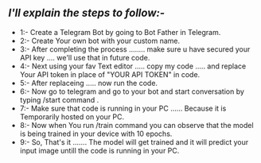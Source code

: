 ## _I'll explain the steps to follow:-_

*  1:- Create a Telegram Bot by going to Bot Father in Telegram.
*  2:- Create Your own bot with your custom name.
*  3:- After completing the process ........ make sure u have secured your API key .... we'll use that in future code.
*  4:- Next using your fav Text editor ..... copy my code ..... and replace Your API token in place of "YOUR API TOKEN" in code.
*  5:- After replaceing ..... now run the code.
*  6:- Now go to telegram and go to your bot and start conversation by typing /start command .
*  7:- Make sure that code is running in your PC ......  Because it is Temporarily hosted on your PC.
*  8:- Now when You run /train command you can observe that the model is being trained in your device with 10 epochs.
*  9:- So, That's it ....... The model will get trained and it will predict your input image untill the code is running in your PC.
